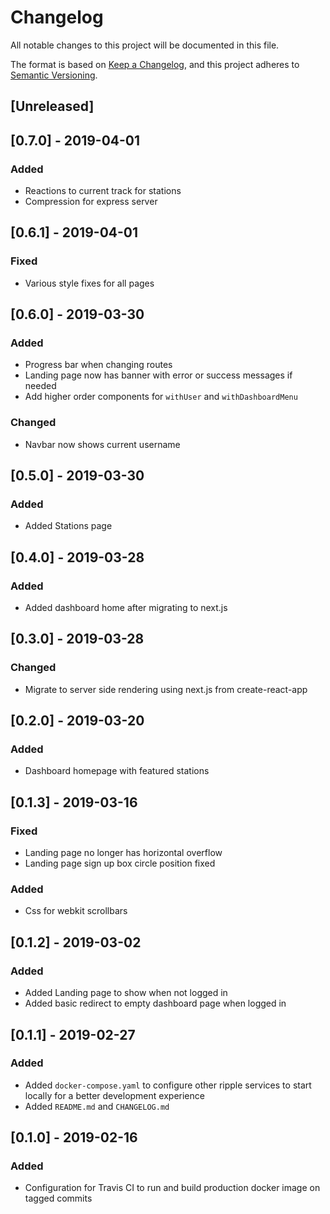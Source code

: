 # Changelog

All notable changes to this project will be documented in this file.

The format is based on [Keep a Changelog](https://keepachangelog.com/en/1.0.0/),
and this project adheres to [Semantic Versioning](https://semver.org/spec/v2.0.0.html).

## [Unreleased]

## [0.7.0] - 2019-04-01

### Added

- Reactions to current track for stations
- Compression for express server

## [0.6.1] - 2019-04-01

### Fixed

- Various style fixes for all pages

## [0.6.0] - 2019-03-30

### Added

- Progress bar when changing routes
- Landing page now has banner with error or success messages if needed
- Add higher order components for `withUser` and `withDashboardMenu`

### Changed

- Navbar now shows current username

## [0.5.0] - 2019-03-30

### Added

- Added Stations page

## [0.4.0] - 2019-03-28

### Added

- Added dashboard home after migrating to next.js

## [0.3.0] - 2019-03-28

### Changed

- Migrate to server side rendering using next.js from create-react-app

## [0.2.0] - 2019-03-20

### Added

- Dashboard homepage with featured stations

## [0.1.3] - 2019-03-16

### Fixed

- Landing page no longer has horizontal overflow
- Landing page sign up box circle position fixed

### Added

- Css for webkit scrollbars

## [0.1.2] - 2019-03-02

### Added

- Added Landing page to show when not logged in
- Added basic redirect to empty dashboard page when logged in

## [0.1.1] - 2019-02-27

### Added

- Added `docker-compose.yaml` to configure other ripple services to start locally for a better development experience
- Added `README.md` and `CHANGELOG.md`

## [0.1.0] - 2019-02-16

### Added

- Configuration for Travis CI to run and build production docker image on tagged commits
